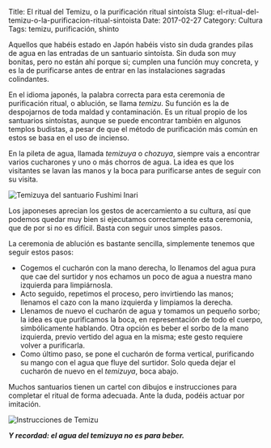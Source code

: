 Title: El ritual del Temizu, o la purificación ritual sintoísta
Slug: el-ritual-del-temizu-o-la-purificacion-ritual-sintoista
Date: 2017-02-27
Category: Cultura
Tags: temizu, purificación, shinto



Aquellos que habéis estado en Japón habéis visto sin duda grandes pilas de agua en las entradas de un santuario sintoísta. Sin duda son muy bonitas, pero no están ahí porque si; cumplen una función muy concreta, y es la de purificarse antes de entrar en las instalaciones sagradas colindantes.

En el idioma japonés, la palabra correcta para esta ceremonia de purificación ritual, o ablución, se llama *temizu*. Su función es la de despojarnos de toda maldad y contaminación. Es un ritual propio de los santuarios sintoístas, aunque se puede encontrar también en algunos templos budistas, a pesar de que el método de purificación más común en estos se basa en el uso de incienso.

En la pileta de agua, llamada *temizuya* o *chozuya*, siempre vais a encontrar varios cucharones y uno o más chorros de agua. La idea es que los visitantes se lavan las manos y la boca para purificarse antes de seguir con su visita.

![Temizuya del santuario Fushimi Inari]({filename}/images/temizuya-fushimi-inari.jpg)

Los japoneses aprecian los gestos de acercamiento a su cultura, así que podemos quedar muy bien si ejecutamos correctamente esta ceremonia, que de por si no es difícil. Basta con seguir unos simples pasos.


La ceremonia de ablución es bastante sencilla, simplemente tenemos que seguir estos pasos:

* Cogemos el cucharón con la mano derecha, lo llenamos del agua pura que cae del surtidor y nos echamos un poco de agua a nuestra mano izquierda para limpiárnosla.
* Acto seguido, repetimos el proceso, pero invirtiendo las manos; llenamos el cazo con la mano izquierda y limpiamos la derecha.
* Llenamos de nuevo el cucharón de agua y tomamos un pequeño sorbo; la idea es que purificamos la boca, en representación de todo el cuerpo, simbólicamente hablando. Otra opción es beber el sorbo de la mano izquierda, previo vertido del agua en la misma; este gesto requiere volver a purificarla.
* Como último paso, se pone el cucharón de forma vertical, purificando su mango con el agua que fluye del surtidor. Solo queda dejar el cucharón de nuevo en el *temizuya*, boca abajo.

Muchos santuarios tienen un cartel con dibujos e instrucciones para completar el ritual de forma adecuada. Ante la duda, podéis actuar por imitación.

![Instrucciones de Temizu]({filename}/images/instrucciones-temizu.jpg)

***Y recordad: el agua del temizuya no es para beber.***
